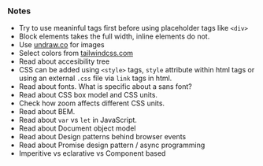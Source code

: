 ### Notes

- Try to use meaninful tags first before using placeholder tags like ```<div>```
- Block elements takes the full width, inline elements do not.
- Use [undraw.co](https://undraw.co) for images
- Select colors from [tailwindcss.com](https://tailwindcss.com)
- Read about accesibility tree
- CSS can be added using ```<style>``` tags, ```style``` attribute within html tags or using an external ```.css``` file via ```link``` tags in html.
- Read about fonts. What is specific about a sans font?
- Read about CSS box model and CSS units.
- Check how zoom affects different CSS units.
- Read about BEM.
- Read about ```var``` vs ```let``` in JavaScript.
- Read about Document object model
- Read about Design patterns behind browser events
- Read about Promise design pattern / async programming
- Imperitive vs eclarative vs Component based